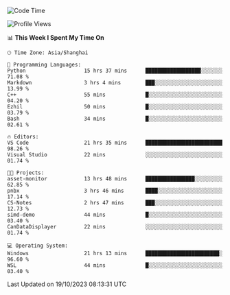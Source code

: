 <!--START_SECTION:waka-->
![Code Time](http://img.shields.io/badge/Code%20Time-1%2C312%20hrs%2057%20mins-blue)

![Profile Views](http://img.shields.io/badge/Profile%20Views-2-blue)

📊 **This Week I Spent My Time On** 

```text
🕑︎ Time Zone: Asia/Shanghai

💬 Programming Languages: 
Python                   15 hrs 37 mins      ██████████████████░░░░░░░   71.08 % 
Markdown                 3 hrs 4 mins        ███░░░░░░░░░░░░░░░░░░░░░░   13.99 % 
C++                      55 mins             █░░░░░░░░░░░░░░░░░░░░░░░░   04.20 % 
Ezhil                    50 mins             █░░░░░░░░░░░░░░░░░░░░░░░░   03.79 % 
Bash                     34 mins             █░░░░░░░░░░░░░░░░░░░░░░░░   02.61 % 

🔥 Editors: 
VS Code                  21 hrs 35 mins      █████████████████████████   98.26 % 
Visual Studio            22 mins             ░░░░░░░░░░░░░░░░░░░░░░░░░   01.74 % 

🐱‍💻 Projects: 
asset-monitor            13 hrs 48 mins      ████████████████░░░░░░░░░   62.85 % 
pnbx                     3 hrs 46 mins       ████░░░░░░░░░░░░░░░░░░░░░   17.14 % 
CS-Notes                 2 hrs 47 mins       ███░░░░░░░░░░░░░░░░░░░░░░   12.73 % 
simd-demo                44 mins             █░░░░░░░░░░░░░░░░░░░░░░░░   03.40 % 
CanDataDisplayer         22 mins             ░░░░░░░░░░░░░░░░░░░░░░░░░   01.74 % 

💻 Operating System: 
Windows                  21 hrs 13 mins      ████████████████████████░   96.60 % 
WSL                      44 mins             █░░░░░░░░░░░░░░░░░░░░░░░░   03.40 % 
```


 Last Updated on 19/10/2023 08:13:31 UTC
<!--END_SECTION:waka-->